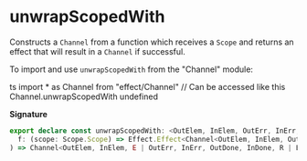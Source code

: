 # unwrapScopedWith

Constructs a `Channel` from a function which receives a `Scope` and returns
an effect that will result in a `Channel` if successful.

To import and use `unwrapScopedWith` from the "Channel" module:

ts
import \* as Channel from "effect/Channel"
// Can be accessed like this
Channel.unwrapScopedWith
undefined

**Signature**

```ts
export declare const unwrapScopedWith: <OutElem, InElem, OutErr, InErr, OutDone, InDone, Env, E, R>(
  f: (scope: Scope.Scope) => Effect.Effect<Channel<OutElem, InElem, OutErr, InErr, OutDone, InDone, Env>, E, R>
) => Channel<OutElem, InElem, E | OutErr, InErr, OutDone, InDone, R | Env>
```

